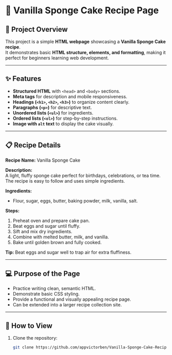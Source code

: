 # 🍰 Vanilla Sponge Cake Recipe Page

## 📄 Project Overview
This project is a simple **HTML webpage** showcasing a **Vanilla Sponge Cake recipe**.  
It demonstrates basic **HTML structure, elements, and formatting**, making it perfect for beginners learning web development.

---

## ✨ Features
- **Structured HTML** with `<head>` and `<body>` sections.
- **Meta tags** for description and mobile responsiveness.
- **Headings (`<h1>`, `<h2>`, `<h3>`)** to organize content clearly.
- **Paragraphs (`<p>`)** for descriptive text.
- **Unordered lists (`<ul>`)** for ingredients.
- **Ordered lists (`<ol>`)** for step-by-step instructions.
- **Image with `alt` text** to display the cake visually.

---

## 📋 Recipe Details
**Recipe Name:** Vanilla Sponge Cake  

**Description:**  
A light, fluffy sponge cake perfect for birthdays, celebrations, or tea time. The recipe is easy to follow and uses simple ingredients.

**Ingredients:**
- Flour, sugar, eggs, butter, baking powder, milk, vanilla, salt.

**Steps:**
1. Preheat oven and prepare cake pan.
2. Beat eggs and sugar until fluffy.
3. Sift and mix dry ingredients.
4. Combine with melted butter, milk, and vanilla.
5. Bake until golden brown and fully cooked.

**Tip:** Beat eggs and sugar well to trap air for extra fluffiness.

---

## 💻 Purpose of the Page
- Practice writing clean, semantic HTML.
- Demonstrate basic CSS styling.
- Provide a functional and visually appealing recipe page.
- Can be extended into a larger recipe collection site.

---

## 🚀 How to View
1. Clone the repository:
   ```bash
   git clone https://github.com/appvictorben/Vanilla-Sponge-Cake-Recipe.git
